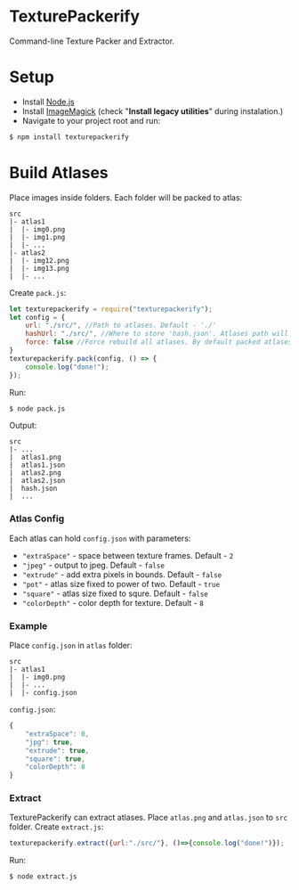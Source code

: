 # TexturePackerify
Command-line Texture Packer and Extractor.

# Setup
- Install [Node.js](https://nodejs.org/) 
- Install [ImageMagick](https://www.imagemagick.org/) (check "**Install legacy utilities**" during instalation.)
- Navigate to your project root and run:
```sh
$ npm install texturepackerify
```

# Build Atlases
Place images inside folders. Each folder will be packed to atlas:
```
src
|- atlas1
|  |- img0.png
|  |- img1.png
|  |- ...
|- atlas2
|  |- img12.png
|  |- img13.png
|  |- ...
```

Create `pack.js`:
```javascript
let texturepackerify = require("texturepackerify");
let config = {
    url: "./src/", //Path to atlases. Default - './'
    hashUrl: "./src/", //Where to store 'hash.json'. Atlases path will be used as default
    force: false //Force rebuild all atlases. By default packed atlases will be skipped.
}
texturepackerify.pack(config, () => {
    console.log("done!");
});
```
Run:
```sh
$ node pack.js
```

Output:
```
src
|- ...
|  atlas1.png
|  atlas1.json
|  atlas2.png
|  atlas2.json
|  hash.json
|  ...
```

### Atlas Config
Each atlas can hold `config.json` with parameters:

- `"extraSpace"` - space between texture frames. Default - `2`
- `"jpeg"` - output to jpeg. Default - `false`
- `"extrude"` - add extra pixels in bounds. Default - `false`
- `"pot"` - atlas size fixed to power of two. Default - `true`
- `"square"` - atlas size fixed to squre. Default - `false`
- `"colorDepth"` - color depth for texture. Default - `8`

### Example
Place `config.json` in `atlas` folder:
```
src
|- atlas1
|  |- img0.png
|  |- ...
|  |- config.json
```
`config.json`:
```javascript
{
    "extraSpace": 0,
    "jpg": true,
    "extrude": true,
    "square": true,
    "colorDepth": 8
}
```

### Extract
TexturePackerify can extract atlases. Place `atlas.png` and `atlas.json` to `src` folder.
Create `extract.js`:
```javascript
texturepackerify.extract({url:"./src/"}, ()=>{console.log("done!")});
```
Run:
```sh
$ node extract.js
```